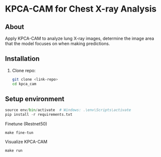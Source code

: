 # KPCA-CAM for Chest X-ray Analysis

## About
Apply KPCA-CAM to analyze lung X-ray images, determine the image area that the model focuses on when making predictions.

## Installation
1. Clone repo:
   ```bash
   git clone <link-repo>
   cd kpca_cam

## Setup environment
```python -m venv env
source env/bin/activate  # Windows: .\env\Scripts\activate
pip install -r requirements.txt
```

Finetune (Restnet50)
```
make fine-tun
```


Visualize KPCA-CAM
```
make run
```
